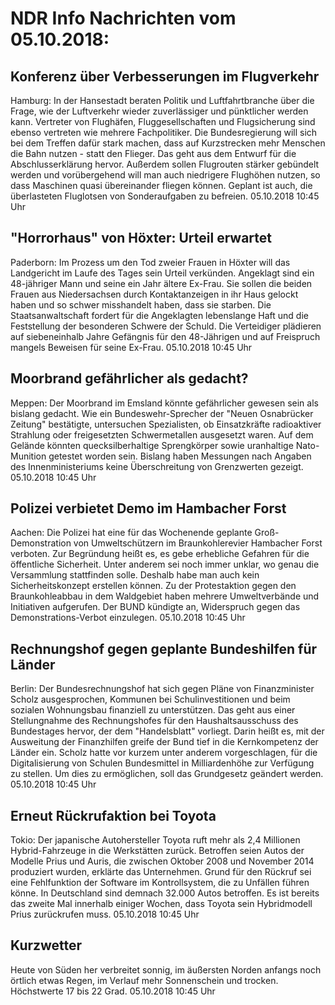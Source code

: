 # NDR Info Nachrichten vom 05.10.2018:


## Konferenz über Verbesserungen im Flugverkehr
Hamburg:	In der Hansestadt beraten Politik und Luftfahrtbranche über die Frage, wie der Luftverkehr wieder zuverlässiger und pünktlicher werden kann. Vertreter von Flughäfen, Fluggesellschaften und Flugsicherung sind ebenso vertreten wie mehrere Fachpolitiker. Die Bundesregierung will sich bei dem Treffen dafür stark machen, dass auf Kurzstrecken mehr Menschen die Bahn nutzen - statt den Flieger. Das geht aus dem Entwurf für die Abschlusserklärung hervor. Außerdem sollen Flugrouten stärker gebündelt werden und vorübergehend will man auch niedrigere Flughöhen nutzen, so dass Maschinen quasi übereinander fliegen können. Geplant ist auch, die überlasteten Fluglotsen von Sonderaufgaben zu befreien. 05.10.2018 10:45 Uhr 

## "Horrorhaus" von Höxter: Urteil erwartet
Paderborn: 	Im Prozess um den Tod zweier Frauen in Höxter will das Landgericht im Laufe des Tages sein Urteil verkünden. Angeklagt sind ein 48-jähriger Mann und seine ein Jahr ältere Ex-Frau. Sie sollen die beiden Frauen aus Niedersachsen durch Kontaktanzeigen in ihr Haus gelockt haben und so schwer misshandelt haben, dass sie starben. Die Staatsanwaltschaft fordert für die Angeklagten lebenslange Haft und die Feststellung der besonderen Schwere der Schuld. Die Verteidiger plädieren auf siebeneinhalb Jahre Gefängnis für den 48-Jährigen und auf Freispruch mangels Beweisen für seine Ex-Frau. 05.10.2018 10:45 Uhr 

## Moorbrand gefährlicher als gedacht?
Meppen: Der Moorbrand im Emsland könnte gefährlicher gewesen sein als bislang gedacht. Wie ein Bundeswehr-Sprecher der "Neuen Osnabrücker Zeitung" bestätigte, untersuchen Spezialisten, ob Einsatzkräfte radioaktiver Strahlung oder freigesetzten Schwermetallen ausgesetzt waren. Auf dem Gelände könnten quecksilberhaltige Sprengkörper sowie uranhaltige Nato-Munition getestet worden sein. Bislang haben Messungen nach Angaben des Innenministeriums keine Überschreitung von Grenzwerten gezeigt. 05.10.2018 10:45 Uhr 

## Polizei verbietet Demo im Hambacher Forst
Aachen: Die Polizei hat eine für das Wochenende geplante Groß-Demonstration von Umweltschützern im Braunkohlerevier Hambacher Forst verboten. Zur Begründung heißt es, es gebe erhebliche Gefahren für die öffentliche Sicherheit. Unter anderem sei noch immer unklar, wo genau die Versammlung stattfinden solle. Deshalb habe man auch kein Sicherheitskonzept erstellen können. Zu der Protestaktion gegen den Braunkohleabbau in dem Waldgebiet haben mehrere Umweltverbände und Initiativen aufgerufen. Der BUND kündigte an, Widerspruch gegen das Demonstrations-Verbot einzulegen. 05.10.2018 10:45 Uhr 

## Rechnungshof gegen geplante Bundeshilfen für Länder
Berlin: Der Bundesrechnungshof hat sich gegen Pläne von Finanzminister Scholz ausgesprochen, Kommunen bei Schulinvestitionen und beim sozialen Wohnungsbau finanziell zu unterstützen. Das geht aus einer Stellungnahme des Rechnungshofes für den Haushaltsausschuss des Bundestages hervor, der dem "Handelsblatt" vorliegt. Darin heißt es, mit der Ausweitung der Finanzhilfen greife der Bund tief in die Kernkompetenz der Länder ein. Scholz hatte vor kurzem unter anderem vorgeschlagen, für die Digitalisierung von Schulen Bundesmittel in Milliardenhöhe zur Verfügung zu stellen. Um dies zu ermöglichen, soll das Grundgesetz geändert werden. 05.10.2018 10:45 Uhr 

## Erneut Rückrufaktion bei Toyota
Tokio: Der japanische Autohersteller Toyota ruft mehr als 2,4 Millionen Hybrid-Fahrzeuge in die Werkstätten zurück. Betroffen seien Autos der Modelle Prius und Auris, die zwischen Oktober 2008 und November 2014 produziert wurden, erklärte das Unternehmen. Grund für den Rückruf sei eine Fehlfunktion der Software im Kontrollsystem, die zu Unfällen führen könne. In Deutschland sind demnach 32.000 Autos betroffen. Es ist bereits das zweite Mal innerhalb einiger Wochen, dass Toyota sein Hybridmodell Prius zurückrufen muss. 05.10.2018 10:45 Uhr 

## Kurzwetter
Heute von Süden her verbreitet sonnig, im äußersten Norden anfangs noch örtlich etwas Regen, im Verlauf mehr Sonnenschein und trocken. Höchstwerte 17 bis 22 Grad. 05.10.2018 10:45 Uhr 

